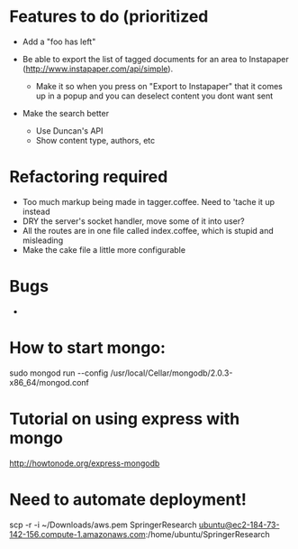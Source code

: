 # Features to do (prioritized

- Add a "foo has left"

- Be able to export the list of tagged documents for an area to Instapaper (http://www.instapaper.com/api/simple).
	- Make it so when you press on "Export to Instapaper" that it comes up in a popup and you can deselect content you dont want sent

- Make the search better
	- Use Duncan's API
	- Show content type, authors, etc

# Refactoring required
- Too much markup being made in tagger.coffee. Need to 'tache it up instead
- DRY the server's socket handler, move some of it into user?
- All the routes are in one file called index.coffee, which is stupid and misleading
- Make the cake file a little more configurable

# Bugs
- 

# How to start mongo:
sudo mongod run --config /usr/local/Cellar/mongodb/2.0.3-x86_64/mongod.conf

# Tutorial on using express with mongo
http://howtonode.org/express-mongodb


# Need to automate deployment! 
scp -r -i ~/Downloads/aws.pem SpringerResearch ubuntu@ec2-184-73-142-156.compute-1.amazonaws.com:/home/ubuntu/SpringerResearch

